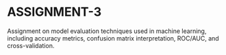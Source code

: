 # ASSIGNMENT-3
Assignment on model evaluation techniques used in machine learning, including accuracy metrics, confusion matrix interpretation, ROC/AUC, and cross-validation.
